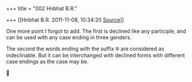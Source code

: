 +++
title = "002 Hnbhat B.R."

+++
[[Hnbhat B.R.	2011-11-08, 10:34:20 [Source](https://groups.google.com/g/samskrita/c/KWqHhJKsrvk)]]



One more point I forgot to add. The first is declined like any participle, and can be used with any case ending in three genders.

  

The second the words ending with the suffix तः are considered as indeclinable. But it can be interchanged with declined forms with different case endings as the case may be.



